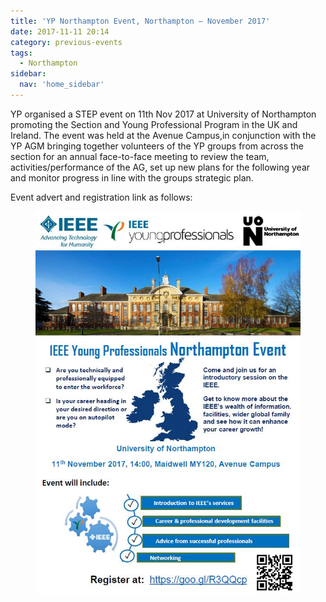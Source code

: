 ```yaml
---
title: 'YP Northampton Event, Northampton – November 2017'
date: 2017-11-11 20:14
category: previous-events
tags:
  - Northampton
sidebar:
  nav: 'home_sidebar'
---
```


YP organised a STEP event on 11th Nov 2017 at University of Northampton
promoting the Section and Young Professional Program in the UK and
Ireland. The event was held at the Avenue Campus,in conjunction with the
YP AGM bringing together volunteers of the YP groups from across the
section for an annual face-to-face meeting to review the team,
activities/performance of the AG, set up new plans for the following
year and monitor progress in line with the groups strategic plan.

Event advert and registration link as follows:

<figure>
	<img src="/assets/images/2017_yp_nh/image1.jpg">
</figure>
